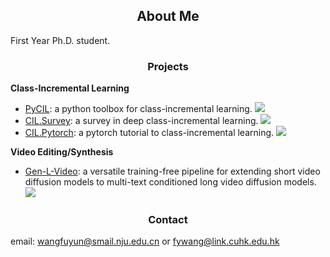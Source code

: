 <h2 align="center"> About Me </h2>

First Year Ph.D. student.
 <h3 align="center"> Projects </h3>

**Class-Incremental Learning**

- [PyCIL](https://github.com/G-U-N/PyCIL): a python toolbox for class-incremental learning.  <img src="https://img.shields.io/github/stars/G-U-N/PyCIL?style=social" />
- [CIL.Survey](https://github.com/zhoudw-zdw/CIL_Survey): a survey in deep class-incremental learning.  <img src="https://img.shields.io/github/stars/zhoudw-zdw/CIL_Survey?style=social" /> 
- [CIL.Pytorch](https://github.com/G-U-N/a-PyTorch-Tutorial-to-Class-Incremental-Learning): a pytorch tutorial to class-incremental learning. <img src="https://img.shields.io/github/stars/G-U-N/a-PyTorch-Tutorial-to-Class-Incremental-Learning?style=social" />


 **Video Editing/Synthesis**

- [Gen-L-Video](https://github.com/G-U-N/Gen-L-Video): a versatile training-free pipeline for extending short video diffusion models to multi-text conditioned long video diffusion models. <img src="https://img.shields.io/github/stars/G-U-N/Gen-L-Video?style=social" /> 

 <h3 align="center"> Contact </h3>

email: wangfuyun@smail.nju.edu.cn or fywang@link.cuhk.edu.hk



